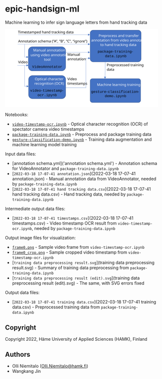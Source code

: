 # epic-handsign-ml
Machine learning to infer sign language letters from hand tracking data

<img alt="Preprocessing worklfow" src="preprocessing workflow.svg"/>

Notebooks:
- [`video-timestamp-ocr.ipynb`](video-timestamp-ocr.ipynb) - Optical character recognition (OCR) of spectator camera video timestamps
- [`package-training-data.ipynb`](package-training-data.ipynb) - Preprocess and package training data
- [`gesture-classification-demo.ipynb`](gesture-classification-demo.ipynb) - Training data augmentation and machine learning model training

Input data files:
- [annotation schema.yml]('annotation schema.yml') - Annotation schema for VideoAnnotator and `package-training-data.ipynb`
- [`2022-03-18 17-07-41 annotation.json`](2022-03-18 17-07-41 annotation.json) - Manual annotation data from VideoAnnotator, needed by `package-training-data.ipynb`
- [`2022-03-18 17-07-41 hand tracking data.csv`](2022-03-18 17-07-41 hand tracking data.csv) - Hand tracking data, needed by `package-training-data.ipynb`

Intermediate output data files:
- [`2022-03-18 17-07-41 timestamps.csv`](2022-03-18 17-07-41 timestamps.csv) - Video timestamp OCR result from `video-timestamp-ocr.ipynb`, needed by `package-training-data.ipynb`

Output image files for visualization:
- [`frame0.png`](frame0.png) - Sample video frame from `video-timestamp-ocr.ipynb`
- [`frame0_crop.png`](frame0_crop.png) - Sample cropped video timestamp from `video-timestamp-ocr.ipynb`
- [`training data preprocessing result.svg`](training data preprocessing result.svg) - Summary of training data preprocessing from `package-training-data.ipynb`
- [`training data preprocessing result (edit).svg`](training data preprocessing result (edit).svg) - The same, with SVG errors fixed

Output data files:
- [`2022-03-18 17-07-41 training data.csv`](2022-03-18 17-07-41 training data.csv) - Preprocessed training data from `package-training-data.ipynb`

## Copyright

Copyright 2022, Häme University of Applied Sciences (HAMK), Finland

## Authors

- Olli Niemitalo (Olli.Niemitalo@hamk.fi)
- Wangkang Jin

